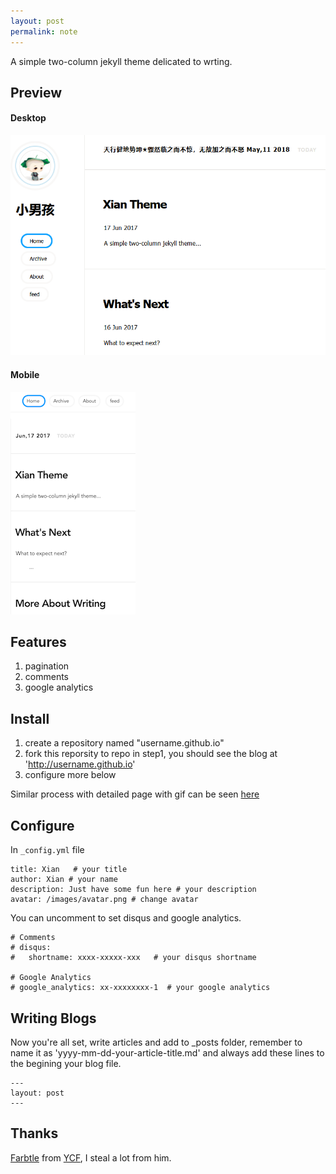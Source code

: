 ```yaml
---
layout: post
permalink: note
---
```


A simple two-column jekyll theme delicated to wrting.


## Preview

#### Desktop
![](/images/desktop.png)

#### Mobile
![](/images/mobile.png)

## Features

1. pagination
2. comments
3. google analytics

## Install

1. create a repository named "username.github.io"
2. fork this reporsity to repo in step1, you should see the blog at 'http://username.github.io'
3. configure more below

Similar process with detailed page with gif can be seen [here](https://github.com/barryclark/jekyll-now/blob/master/README.md)


## Configure

In `_config.yml` file

```
title: Xian   # your title
author: Xian # your name
description: Just have some fun here # your description
avatar: /images/avatar.png # change avatar

```

You can uncomment to set disqus and google analytics.

```
# Comments
# disqus:
#   shortname: xxxx-xxxxx-xxx   # your disqus shortname

# Google Analytics
# google_analytics: xx-xxxxxxxx-1  # your google analytics
```

## Writing Blogs

Now you're all set, write articles and add to _posts folder, remember to name it as 'yyyy-mm-dd-your-article-title.md' and always add these lines to the begining your blog file.

```
---
layout: post 
---
```


## Thanks

[Farbtle](https://github.com/YCF/Farbtle) from [YCF](https://github.com/YCF), I steal a lot from him.
